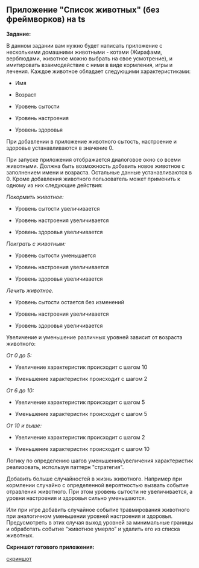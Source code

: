 ## Приложение "Список животных" (без фреймворков) на ts

**Задание:**

В данном задании вам нужно будет написать приложение с несколькими домашними животными - котами (Жирафами, верблюдами, животное можно выбрать на свое усмотрение), и имитировать взаимодействие с ними в виде кормления, игры и лечения.
Каждое животное обладает следующими характеристиками:

* Имя

* Возраст

* Уровень сытости

* Уровень настроения

* Уровень здоровья

При добавлении в приложение животного сытость, настроение и здоровье устанавливаются в значение 0.

При запуске приложения отображается диалоговое окно со всеми животными. Должна быть возможность добавить новое животное с заполнением имени и возраста. Остальные данные устанавливаются в 0.
Кроме добавления животного пользователь может применить к одному из них следующие действия:

*Покормить животное:*

* Уровень сытости увеличивается

* Уровень настроения увеличивается

* Уровень здоровья увеличивается

*Поиграть с животным:*

* Уровень сытости уменьшается

* Уровень настроения увеличивается

* Уровень здоровья увеличивается

*Лечить животное.*

* Уровень сытости остается без изменений

* Уровень настроения увеличивается

* Уровень здоровья увеличивается


Увеличение и уменьшение различных уровней зависит от возраста животного:

*От 0 до 5:*

* Увеличение характеристик происходит с шагом 10

* Уменьшение характеристик происходит с шагом 2

*От 6 до 10:*

* Увеличение характеристик происходит с шагом 5

* Уменьшение характеристик происходит с шагом 5

*От 10 и выше:*

* Увеличение характеристик происходит с шагом 2

* Уменьшение характеристик происходит с шагом 10


Логику по определению шагов уменьшения/увеличения характеристик реализовать, используя паттерн "стратегия".

Добавить больше случайностей в жизнь животного. Например при кормлении случайно с определенной вероятностью вызвать событие отравления животного. При этом уровень сытости не увеличивается, а уровни настроения и здоровья сильно уменьшаются. 

Или при игре добавить случайное событие травмирования животного при аналогичном уменьшении уровней настроения и здоровья. Предусмотреть в этих случая выход уровней за минимальные границы и обработать событие “животное умерло” и удалить его из списка животных.

**Скриншот готового приложения:**

[скриншот](https://prnt.sc/b2PMXwBEKUKa)
